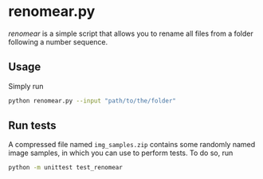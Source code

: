 # renomear.py

*renomear* is a simple script that allows you to rename all files from a folder following a number sequence.

## Usage

Simply run
```bash
python renomear.py --input "path/to/the/folder"
```

## Run tests

A compressed file named `img_samples.zip` contains some randomly named image samples, in which you can use to perform tests. To do so, run

```bash
python -m unittest test_renomear
```